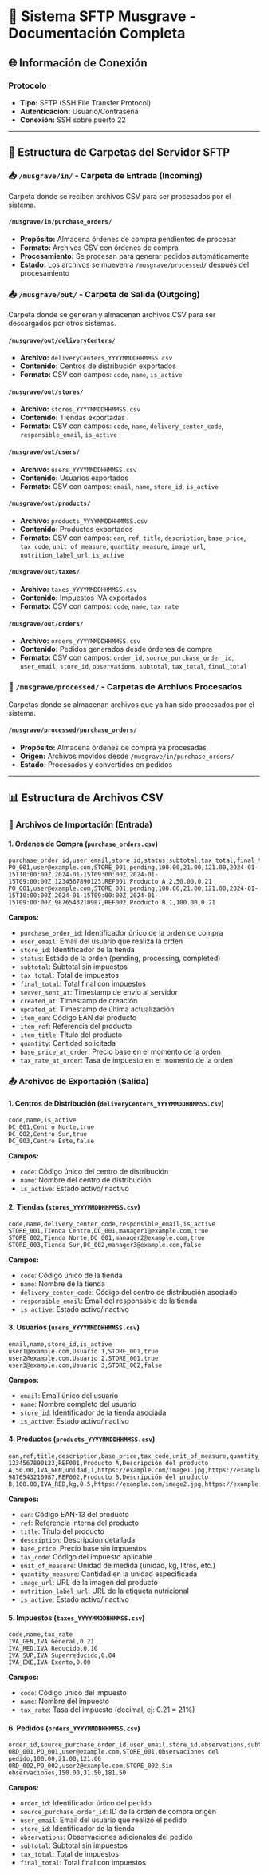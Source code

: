 # 📁 Sistema SFTP Musgrave - Documentación Completa

## 🌐 Información de Conexión

### **Protocolo**
- **Tipo:** SFTP (SSH File Transfer Protocol)
- **Autenticación:** Usuario/Contraseña
- **Conexión:** SSH sobre puerto 22

---

## 📂 Estructura de Carpetas del Servidor SFTP

### **📥 `/musgrave/in/` - Carpeta de Entrada (Incoming)**
Carpeta donde se reciben archivos CSV para ser procesados por el sistema.

#### **`/musgrave/in/purchase_orders/`**
- **Propósito:** Almacena órdenes de compra pendientes de procesar
- **Formato:** Archivos CSV con órdenes de compra
- **Procesamiento:** Se procesan para generar pedidos automáticamente
- **Estado:** Los archivos se mueven a `/musgrave/processed/` después del procesamiento

### **📤 `/musgrave/out/` - Carpeta de Salida (Outgoing)**
Carpeta donde se generan y almacenan archivos CSV para ser descargados por otros sistemas.

#### **`/musgrave/out/deliveryCenters/`**
- **Archivo:** `deliveryCenters_YYYYMMDDHHMMSS.csv`
- **Contenido:** Centros de distribución exportados
- **Formato:** CSV con campos: `code`, `name`, `is_active`

#### **`/musgrave/out/stores/`**
- **Archivo:** `stores_YYYYMMDDHHMMSS.csv`
- **Contenido:** Tiendas exportadas
- **Formato:** CSV con campos: `code`, `name`, `delivery_center_code`, `responsible_email`, `is_active`

#### **`/musgrave/out/users/`**
- **Archivo:** `users_YYYYMMDDHHMMSS.csv`
- **Contenido:** Usuarios exportados
- **Formato:** CSV con campos: `email`, `name`, `store_id`, `is_active`

#### **`/musgrave/out/products/`**
- **Archivo:** `products_YYYYMMDDHHMMSS.csv`
- **Contenido:** Productos exportados
- **Formato:** CSV con campos: `ean`, `ref`, `title`, `description`, `base_price`, `tax_code`, `unit_of_measure`, `quantity_measure`, `image_url`, `nutrition_label_url`, `is_active`

#### **`/musgrave/out/taxes/`**
- **Archivo:** `taxes_YYYYMMDDHHMMSS.csv`
- **Contenido:** Impuestos IVA exportados
- **Formato:** CSV con campos: `code`, `name`, `tax_rate`

#### **`/musgrave/out/orders/`**
- **Archivo:** `orders_YYYYMMDDHHMMSS.csv`
- **Contenido:** Pedidos generados desde órdenes de compra
- **Formato:** CSV con campos: `order_id`, `source_purchase_order_id`, `user_email`, `store_id`, `observations`, `subtotal`, `tax_total`, `final_total`

### **🔄 `/musgrave/processed/` - Carpetas de Archivos Procesados**
Carpetas donde se almacenan archivos que ya han sido procesados por el sistema.

#### **`/musgrave/processed/purchase_orders/`**
- **Propósito:** Almacena órdenes de compra ya procesadas
- **Origen:** Archivos movidos desde `/musgrave/in/purchase_orders/`
- **Estado:** Procesados y convertidos en pedidos

---

## 📊 Estructura de Archivos CSV

### **🔄 Archivos de Importación (Entrada)**

#### **1. Órdenes de Compra (`purchase_orders.csv`)**
```csv
purchase_order_id,user_email,store_id,status,subtotal,tax_total,final_total,server_sent_at,created_at,updated_at,item_ean,item_ref,item_title,quantity,base_price_at_order,tax_rate_at_order
PO_001,user@example.com,STORE_001,pending,100.00,21.00,121.00,2024-01-15T10:00:00Z,2024-01-15T09:00:00Z,2024-01-15T09:00:00Z,1234567890123,REF001,Producto A,2,50.00,0.21
PO_001,user@example.com,STORE_001,pending,100.00,21.00,121.00,2024-01-15T10:00:00Z,2024-01-15T09:00:00Z,2024-01-15T09:00:00Z,9876543210987,REF002,Producto B,1,100.00,0.21
```

**Campos:**
- `purchase_order_id`: Identificador único de la orden de compra
- `user_email`: Email del usuario que realiza la orden
- `store_id`: Identificador de la tienda
- `status`: Estado de la orden (pending, processing, completed)
- `subtotal`: Subtotal sin impuestos
- `tax_total`: Total de impuestos
- `final_total`: Total final con impuestos
- `server_sent_at`: Timestamp de envío al servidor
- `created_at`: Timestamp de creación
- `updated_at`: Timestamp de última actualización
- `item_ean`: Código EAN del producto
- `item_ref`: Referencia del producto
- `item_title`: Título del producto
- `quantity`: Cantidad solicitada
- `base_price_at_order`: Precio base en el momento de la orden
- `tax_rate_at_order`: Tasa de impuesto en el momento de la orden

### **📤 Archivos de Exportación (Salida)**

#### **1. Centros de Distribución (`deliveryCenters_YYYYMMDDHHMMSS.csv`)**
```csv
code,name,is_active
DC_001,Centro Norte,true
DC_002,Centro Sur,true
DC_003,Centro Este,false
```

**Campos:**
- `code`: Código único del centro de distribución
- `name`: Nombre del centro de distribución
- `is_active`: Estado activo/inactivo

#### **2. Tiendas (`stores_YYYYMMDDHHMMSS.csv`)**
```csv
code,name,delivery_center_code,responsible_email,is_active
STORE_001,Tienda Centro,DC_001,manager1@example.com,true
STORE_002,Tienda Norte,DC_001,manager2@example.com,true
STORE_003,Tienda Sur,DC_002,manager3@example.com,false
```

**Campos:**
- `code`: Código único de la tienda
- `name`: Nombre de la tienda
- `delivery_center_code`: Código del centro de distribución asociado
- `responsible_email`: Email del responsable de la tienda
- `is_active`: Estado activo/inactivo

#### **3. Usuarios (`users_YYYYMMDDHHMMSS.csv`)**
```csv
email,name,store_id,is_active
user1@example.com,Usuario 1,STORE_001,true
user2@example.com,Usuario 2,STORE_001,true
user3@example.com,Usuario 3,STORE_002,false
```

**Campos:**
- `email`: Email único del usuario
- `name`: Nombre completo del usuario
- `store_id`: Identificador de la tienda asociada
- `is_active`: Estado activo/inactivo

#### **4. Productos (`products_YYYYMMDDHHMMSS.csv`)**
```csv
ean,ref,title,description,base_price,tax_code,unit_of_measure,quantity_measure,image_url,nutrition_label_url,is_active
1234567890123,REF001,Producto A,Descripción del producto A,50.00,IVA_GEN,unidad,1,https://example.com/image1.jpg,https://example.com/nutrition1.jpg,true
9876543210987,REF002,Producto B,Descripción del producto B,100.00,IVA_RED,kg,0.5,https://example.com/image2.jpg,https://example.com/nutrition2.jpg,true
```

**Campos:**
- `ean`: Código EAN-13 del producto
- `ref`: Referencia interna del producto
- `title`: Título del producto
- `description`: Descripción detallada
- `base_price`: Precio base sin impuestos
- `tax_code`: Código del impuesto aplicable
- `unit_of_measure`: Unidad de medida (unidad, kg, litros, etc.)
- `quantity_measure`: Cantidad en la unidad especificada
- `image_url`: URL de la imagen del producto
- `nutrition_label_url`: URL de la etiqueta nutricional
- `is_active`: Estado activo/inactivo

#### **5. Impuestos (`taxes_YYYYMMDDHHMMSS.csv`)**
```csv
code,name,tax_rate
IVA_GEN,IVA General,0.21
IVA_RED,IVA Reducido,0.10
IVA_SUP,IVA Superreducido,0.04
IVA_EXE,IVA Exento,0.00
```

**Campos:**
- `code`: Código único del impuesto
- `name`: Nombre del impuesto
- `tax_rate`: Tasa del impuesto (decimal, ej: 0.21 = 21%)

#### **6. Pedidos (`orders_YYYYMMDDHHMMSS.csv`)**
```csv
order_id,source_purchase_order_id,user_email,store_id,observations,subtotal,tax_total,final_total
ORD_001,PO_001,user@example.com,STORE_001,Observaciones del pedido,100.00,21.00,121.00
ORD_002,PO_002,user2@example.com,STORE_002,Sin observaciones,150.00,31.50,181.50
```

**Campos:**
- `order_id`: Identificador único del pedido
- `source_purchase_order_id`: ID de la orden de compra origen
- `user_email`: Email del usuario que realizó el pedido
- `store_id`: Identificador de la tienda
- `observations`: Observaciones adicionales del pedido
- `subtotal`: Subtotal sin impuestos
- `tax_total`: Total de impuestos
- `final_total`: Total final con impuestos

